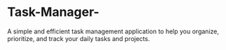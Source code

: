 # Task-Manager-
A simple and efficient task management application to help you organize, prioritize, and track your daily tasks and projects.
